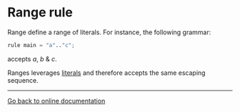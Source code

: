 # Range rule

Range define a range of literals.  For instance, the following grammar:

```Python
rule main = "a".."c";
```

accepts *a*, *b* & *c*.

Ranges leverages [literals](literal.md) and therefore accepts the same escaping sequence.

---
[Go back to online documentation](../README.md)